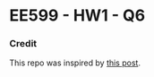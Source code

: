 # EE599 - HW1 - Q6

### Credit

This repo was inspired by [this post](https://github.com/ourarash/cpp-template).
